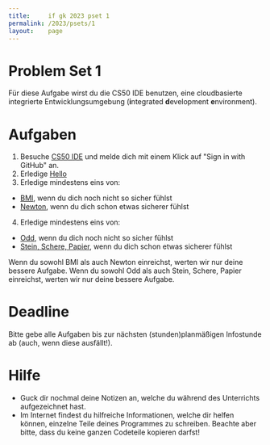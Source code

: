 ```yaml
---
title:     if gk 2023 pset 1
permalink: /2023/psets/1
layout:    page
---
```


# Problem Set 1

Für diese Aufgabe wirst du die CS50 IDE benutzen, eine cloudbasierte integrierte Entwicklungsumgebung (**i**ntegrated **d**evelopment **e**nvironment).

# Aufgaben

1. Besuche [CS50 IDE](https://ide.cs50.io) und melde dich mit einem Klick auf "Sign in with GitHub" an.
2. Erledige [Hello](/hello)
3. Erledige mindestens eins von:
  * [BMI](bmi.md), wenn du dich noch nicht so sicher fühlst
  * [Newton](newton.md), wenn du dich schon etwas sicherer fühlst
4. Erledige mindestens eins von:
  * [Odd](odd.md), wenn du dich noch nicht so sicher fühlst
  * [Stein, Schere, Papier](rps.md), wenn du dich schon etwas sicherer fühlst
  
Wenn du sowohl BMI als auch Newton einreichst, werten wir nur deine bessere Aufgabe.
Wenn du sowohl Odd als auch Stein, Schere, Papier einreichst, werten wir nur deine bessere Aufgabe.

# Deadline

Bitte gebe alle Aufgaben bis zur nächsten (stunden)planmäßigen Infostunde ab (auch, wenn diese ausfällt!).

# Hilfe

* Guck dir nochmal deine Notizen an, welche du während des Unterrichts aufgezeichnet hast.
* Im Internet findest du hilfreiche Informationen, welche dir helfen können, einzelne Teile deines Programmes zu schreiben. Beachte aber bitte, dass du keine ganzen Codeteile kopieren darfst!
